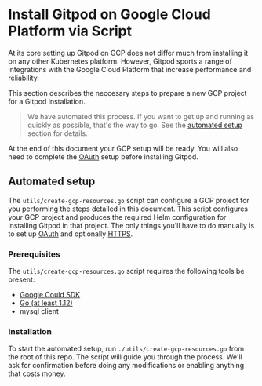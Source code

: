 # Install Gitpod on Google Cloud Platform via Script

At its core setting up Gitpod on GCP does not differ much from installing it on any other Kubernetes platform.
However, Gitpod sports a range of integrations with the Google Cloud Platform that increase performance and reliability.

This section describes the neccesary steps to prepare a new GCP project for a Gitpod installation.

  > We have automated this process. If you want to get up and running as quickly as possible, that's the way to go.
    See the [automated setup](#automated-setup) section for details.

At the end of this document your GCP setup will be ready. You will also need to complete the [OAuth](30_oauth) setup before installing Gitpod.

## Automated setup
The `utils/create-gcp-resources.go` script can configure a GCP project for you performing the steps detailed in this document.
This script configures your GCP project and produces the required Helm configuration for installing Gitpod in that project.
The only things you'll have to do manually is to set up [OAuth](30_oauth) and optionally [HTTPS](34_https_certs).

### Prerequisites
The `utils/create-gcp-resources.go` script requires the following tools be present:
- [Google Could SDK](https://cloud.google.com/sdk/install)
- [Go (at least 1.12)](https://golang.org/doc/install)
- mysql client

### Installation
To start the automated setup, run `./utils/create-gcp-resources.go` from the root of this repo.
The script will guide you through the process. We'll ask for confirmation before doing any modifications or enabling anything that costs money.
